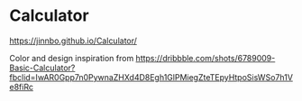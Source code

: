 # Calculator

https://jinnbo.github.io/Calculator/

Color and design inspiration from https://dribbble.com/shots/6789009-Basic-Calculator?fbclid=IwAR0Gpp7n0PywnaZHXd4D8Egh1GlPMiegZteTEpyHtpoSisWSo7h1Ve8fiRc
